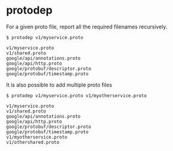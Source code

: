# protodep

For a given proto file, report all the required filenames recursively.

    $ protodep v1/myservice.proto

    v1/myservice.proto
    v1/shared.proto
    google/api/annotations.proto
    google/api/http.proto
    google/protobuf/descriptor.proto
    google/protobuf/timestamp.proto

It is also possible to add multiple proto files

    $ protodep v1/myservice.proto v1/myotherservice.proto

    v1/myservice.proto
    v1/shared.proto
    google/api/annotations.proto
    google/api/http.proto
    google/protobuf/descriptor.proto
    google/protobuf/timestamp.proto
    v1/myotherservice.proto
    v1/othershared.proto